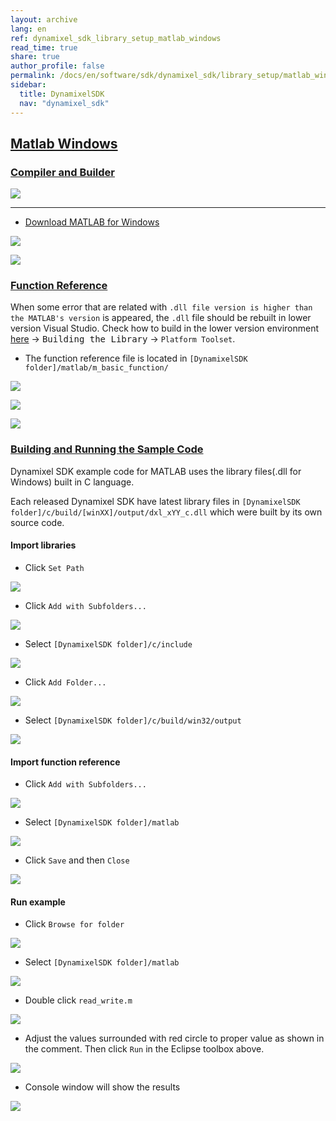 ```yaml
---
layout: archive
lang: en
ref: dynamixel_sdk_library_setup_matlab_windows
read_time: true
share: true
author_profile: false
permalink: /docs/en/software/sdk/dynamixel_sdk/library_setup/matlab_windows/
sidebar:
  title: DynamixelSDK
  nav: "dynamixel_sdk"
---
```


<div style="counter-reset: h2 13"></div>
<div style="counter-reset: h1 2"></div>

## [Matlab Windows](#matlab-windows)


### [Compiler and Builder](#compiler-and-builder)

![](/assets/images/sw/sdk/dynamixel_sdk/library_setup/matlab/matlab.png)

------------------------------------------------------------------------------------

* [Download MATLAB for Windows](http://www.mathworks.com/index.html?s_tid=gn_loc_drop)

![](/assets/images/sw/sdk/dynamixel_sdk/library_setup/matlab/windows/library_file/a1.png)

![](/assets/images/sw/sdk/dynamixel_sdk/library_setup/matlab/windows/library_file/a2.png)

### [Function Reference](#function-reference)

When some error that are related with `.dll file version is higher than the MATLAB's version` is appeared, the `.dll` file should be rebuilt in lower version Visual Studio. Check how to build in the lower version environment [here](https://github.com/ROBOTIS-GIT/DynamixelSDK/wiki/3.2.1.1-C-Windows) → <kbd>Building the Library</kbd> → `Platform Toolset`. 

* The function reference file is located in `[DynamixelSDK folder]/matlab/m_basic_function/`

![](/assets/images/sw/sdk/dynamixel_sdk/library_setup/matlab/windows/library_file/2.png)

![](/assets/images/sw/sdk/dynamixel_sdk/library_setup/matlab/windows/library_file/3.png)

![](/assets/images/sw/sdk/dynamixel_sdk/library_setup/matlab/windows/library_file/1.png)


### [Building and Running the Sample Code](#building-and-running-the-sample-code)

Dynamixel SDK example code for MATLAB uses the library files(.dll for Windows) built in C language.

Each released Dynamixel SDK have latest library files in `[DynamixelSDK folder]/c/build/[winXX]/output/dxl_xYY_c.dll` which were built by its own source code.

#### Import libraries

* Click `Set Path`

![](/assets/images/sw/sdk/dynamixel_sdk/library_setup/matlab/windows/sample_code/1.png)

* Click `Add with Subfolders...`

![](/assets/images/sw/sdk/dynamixel_sdk/library_setup/matlab/windows/sample_code/2.png)

* Select `[DynamixelSDK folder]/c/include`

![](/assets/images/sw/sdk/dynamixel_sdk/library_setup/matlab/windows/sample_code/3.png)

* Click `Add Folder...`

![](/assets/images/sw/sdk/dynamixel_sdk/library_setup/matlab/windows/sample_code/4.png)

* Select `[DynamixelSDK folder]/c/build/win32/output`

![](/assets/images/sw/sdk/dynamixel_sdk/library_setup/matlab/windows/sample_code/5.png)


#### Import function reference

* Click `Add with Subfolders...`

![](/assets/images/sw/sdk/dynamixel_sdk/library_setup/matlab/windows/sample_code/6.png)

* Select `[DynamixelSDK folder]/matlab`

![](/assets/images/sw/sdk/dynamixel_sdk/library_setup/matlab/windows/sample_code/7.png)

* Click `Save` and then `Close`

![](/assets/images/sw/sdk/dynamixel_sdk/library_setup/matlab/windows/sample_code/8.png)


#### Run example

* Click `Browse for folder`

![](/assets/images/sw/sdk/dynamixel_sdk/library_setup/matlab/windows/sample_code/9.png)

* Select `[DynamixelSDK folder]/matlab`

![](/assets/images/sw/sdk/dynamixel_sdk/library_setup/matlab/windows/sample_code/10.png)

* Double click `read_write.m`

![](/assets/images/sw/sdk/dynamixel_sdk/library_setup/matlab/windows/sample_code/11.png)

* Adjust the values surrounded with red circle to proper value as shown in the comment. Then click `Run` in the Eclipse toolbox above. 

![](/assets/images/sw/sdk/dynamixel_sdk/library_setup/matlab/windows/sample_code/13.png)

* Console window will show the results 

![](/assets/images/sw/sdk/dynamixel_sdk/library_setup/matlab/windows/sample_code/14.png)
